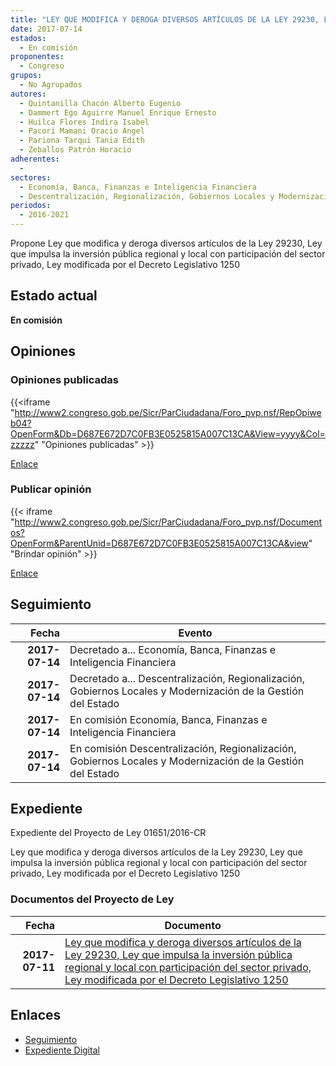 ```yaml
---
title: "LEY QUE MODIFICA Y DEROGA DIVERSOS ARTÍCULOS DE LA LEY 29230, LEY QUE IMPULSA LA INVERSIÓN PÚBLICA REGIONAL Y LOCAL CON PARTICIPACIÓN DEL SECTOR PRIVADO, LEY MODIFICADA POR EL DECRETO LEGISLATIVO 1250"
date: 2017-07-14
estados: 
  - En comisión
proponentes: 
  - Congreso
grupos: 
  - No Agrupados
autores: 
  - Quintanilla Chacón Alberto Eugenio
  - Dammert Ego Aguirre Manuel Enrique Ernesto
  - Huilca Flores Indira Isabel
  - Pacori Mamani Oracio Ángel
  - Pariona Tarqui Tania Edith
  - Zeballos Patrón Horacio
adherentes: 
  - 
sectores: 
  - Economía, Banca, Finanzas e Inteligencia Financiera
  - Descentralización, Regionalización, Gobiernos Locales y Modernización de la Gestión del Estado
periodos: 
  - 2016-2021
---
```


Propone Ley que modifica y deroga diversos artículos de la Ley 29230, Ley que impulsa la inversión pública regional y local con participación del sector privado, Ley modificada por el Decreto Legislativo 1250


## Estado actual

**En comisión**

## Opiniones

### Opiniones publicadas

{{<iframe "http://www2.congreso.gob.pe/Sicr/ParCiudadana/Foro_pvp.nsf/RepOpiweb04?OpenForm&Db=D687E672D7C0FB3E0525815A007C13CA&View=yyyy&Col=zzzzz" "Opiniones publicadas" >}}

[Enlace](http://www2.congreso.gob.pe/Sicr/ParCiudadana/Foro_pvp.nsf/RepOpiweb04?OpenForm&Db=D687E672D7C0FB3E0525815A007C13CA&View=yyyy&Col=zzzzz)
### Publicar opinión

{{< iframe "http://www2.congreso.gob.pe/Sicr/ParCiudadana/Foro_pvp.nsf/Documentos?OpenForm&ParentUnid=D687E672D7C0FB3E0525815A007C13CA&view" "Brindar opinión" >}}

[Enlace](http://www2.congreso.gob.pe/Sicr/ParCiudadana/Foro_pvp.nsf/Documentos?OpenForm&ParentUnid=D687E672D7C0FB3E0525815A007C13CA&view)

## Seguimiento

| Fecha | Evento |
|------:|--------|
| **2017-07-14** | Decretado a... Economía, Banca, Finanzas e Inteligencia Financiera|
| **2017-07-14** | Decretado a... Descentralización, Regionalización, Gobiernos Locales y Modernización de la Gestión del Estado|
| **2017-07-14** | En comisión Economía, Banca, Finanzas e Inteligencia Financiera|
| **2017-07-14** | En comisión Descentralización, Regionalización, Gobiernos Locales y Modernización de la Gestión del Estado|


## Expediente

Expediente del Proyecto de Ley 01651/2016-CR

Ley que modifica y deroga diversos artículos de la Ley 29230, Ley que impulsa la inversión pública regional y local con participación del sector privado, Ley modificada por el Decreto Legislativo 1250


### Documentos del Proyecto de Ley

| Fecha | Documento |
|------:|--------|
| **2017-07-11** | [Ley que modifica y deroga diversos artículos de la Ley 29230, Ley que impulsa la inversión pública regional y local con participación del sector privado, Ley modificada por el Decreto Legislativo 1250](http://www.leyes.congreso.gob.pe/Documentos/2016_2021/Proyectos_de_Ley_y_de_Resoluciones_Legislativas/PL0165120170711.pdf) |

## Enlaces 

- [Seguimiento](http://www2.congreso.gob.pe/Sicr/TraDocEstProc/CLProLey2016.nsf/f7fff46988ca05b1052578e100829cc7/a96ba16e1648cb690525815a0080cfc8?OpenDocument)
- [Expediente Digital](http://www2.congreso.gob.pehttp://www2.congreso.gob.pe/Sicr/TraDocEstProc/CLProLey2016.nsf/f7fff46988ca05b1052578e100829cc7/a96ba16e1648cb690525815a0080cfc8?OpenDocument&Click=05257FB7005EB655.eb71d0cf91d8294e05256cdf006b5706/$Body/0.1C6C)
